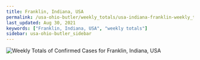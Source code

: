 ```yaml
---
title: Franklin, Indiana, USA
permalink: /usa-ohio-butler/weekly_totals/usa-indiana-franklin-weekly_totals.html
last_updated: Aug 30, 2021
keywords: ["Franklin, Indiana, USA", "weekly totals"]
sidebar: usa-ohio-butler_sidebar
---
```


![Weekly Totals of Confirmed Cases for Franklin, Indiana, USA](/covid_tracker/images/graphs/usa-indiana-franklin-weekly_totals_graph.png)
